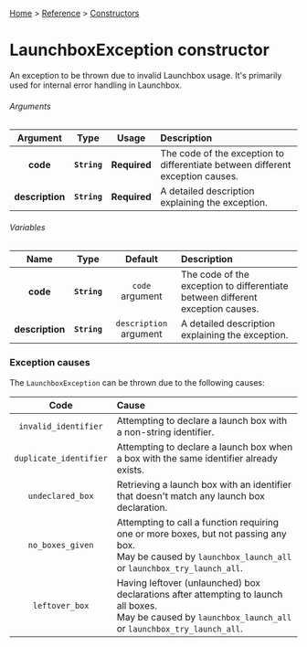 [Home](/README.md) > [Reference](/Docs/Reference/Reference.md) > [Constructors](/Docs/Reference/Constructors/TOC.md)

# LaunchboxException constructor

An exception to be thrown due to invalid Launchbox usage. It's primarily used for internal error handling in Launchbox.

###### Arguments

| Argument | Type | Usage | Description |
|:---:|:---:|:---:|:---|
| **code** | **`String`** | **Required** | The code of the exception to differentiate between different exception causes. |
| **description** | **`String`** | **Required** | A detailed description explaining the exception. |

###### Variables

| Name | Type | Default | Description |
|:---:|:---:|:---:|:---|
| **code** | **`String`** | `code` argument | The code of the exception to differentiate between different exception causes. |
| **description** | **`String`** | `description` argument | A detailed description explaining the exception. |

### Exception causes

The `LaunchboxException` can be thrown due to the following causes:

| Code | Cause |
|:---:|:---|
| `invalid_identifier` | Attempting to declare a launch box with a non-string identifier. |
| `duplicate_identifier` | Attempting to declare a launch box when a box with the same identifier already exists. |
| `undeclared_box` | Retrieving a launch box with an identifier that doesn't match any launch box declaration. |
| `no_boxes_given` | Attempting to call a function requiring one or more boxes, but not passing any box.<br>May be caused by `launchbox_launch_all` or `launchbox_try_launch_all`. |
| `leftover_box` | Having leftover (unlaunched) box declarations after attempting to launch all boxes.<br>May be caused by `launchbox_launch_all` or `launchbox_try_launch_all`. |
